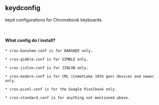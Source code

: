 ## keydconfig

keyd configurations for Chromebook keyboards.

<br>

#### What config do I install?
```
* cros-banshee.conf is for BANSHEE only.

* cros-gimble.conf is for GIMBLE only.

* cros-jinlon.conf is for JINLON only.

* cros-modern.conf is for CML (CometLake 10th gen) devices and newer only.

* cros-pixel.conf is for the Google Pixelbook only.

* cros-standard.conf is for anything not mentioned above.

```
